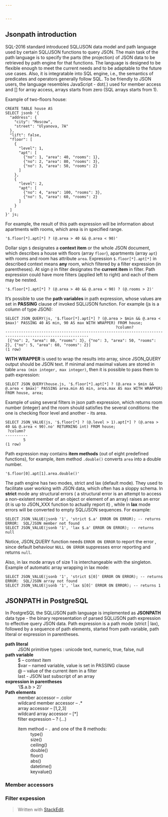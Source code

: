 ```yaml
---


---
```


<h2 id="jsonpath-introduction">Jsonpath introduction</h2>
<p>SQL-2016 standard introduced SQL/JSON data model and path language used by certain SQL/JSON functions to query JSON.  The main task of the path language is to specify  the parts (the projection)  of JSON data to be retrieved by path engine for that functions.  The language is designed to be flexible enough to meet the current needs and to be adaptable to the future use cases. Also, it is integratable into SQL engine, i.e., the semantics of predicates and operators generally follow SQL.  To be friendly to JSON users, the language resembles  JavaScript - dot(.)  used for member access and [] for array access, arrays starts from zero (SQL arrays starts from 1).</p>
<p>Example of two-floors house:</p>
<pre><code>CREATE TABLE house AS
SELECT jsonb '{
  "address": {
    "city": "Moscow",
    "street": "Ulyanova, 7A"
  },
  "lift": false,
  "floor": [
    {
      "level": 1,
      "apt": [
        {"no": 1, "area": 40, "rooms": 1},
        {"no": 2, "area": 80, "rooms": 3},
        {"no": 3, "area": 50, "rooms": 2}
      ]
    },
    {
      "level": 2,
      "apt": [
        {"no": 4, "area": 100, "rooms": 3},
        {"no": 5, "area": 60, "rooms": 2}
      ]
    }
  ]
}' js;
</code></pre>
<p>For example,  the result of this path expression will be information about apartments with rooms, which area is  in specified range.</p>
<pre><code>'$.floor[*].apt[*] ? (@.area &gt; 40 &amp;&amp; @.area &lt; 90)'
</code></pre>
<p>Dollar sign <code>$</code>  designates a <strong>context item</strong> or the whole JSON document, which describes a house with floors (array <code>floor</code>), apartments (array <code>apt</code>)  with rooms and room has attribute <code>area</code>.  Expression <code>$.floor[*].apt[*]</code> in described context means  <strong>any</strong> room, which filtered by a filter expression (in parentheses).  At sign <code>@</code> in filter designates the <strong>current item</strong> in filter.   Path expression could have more filters (applied  left to right) and each of them may be nested.</p>
<pre><code>'$.floor[*].apt[*] ? (@.area &gt; 40 &amp;&amp; @.area &lt; 90) ? (@.rooms &gt; 2)'
</code></pre>
<p>It’s possible to use the <strong>path variables</strong> in path expression, whose values are set in <strong>PASSING</strong> clause of invoked SQL/JSON function. For example (js is a column of type JSON):</p>
<pre><code>SELECT JSON_QUERY(js, '$.floor[*].apt[*] ? (@.area &gt; $min &amp;&amp; @.area &lt; $max)' PASSING 40 AS min, 90 AS max WITH WRAPPER) FROM house;
                                                 ?column?
-----------------------------------------------------------------------------------------------------------
 [{"no": 2, "area": 80, "rooms": 3}, {"no": 3, "area": 50, "rooms": 2}, {"no": 5, "area": 60, "rooms": 2}]
(1 row)
</code></pre>
<p><strong>WITH WRAPPER</strong>  is used to wrap the results into array, since  JSON_QUERY output should be   JSON text.  If minimal and maximal values are stored in table <code>area (min integer, max integer)</code>, then it is possible to pass them to path expression:</p>
<pre><code>SELECT JSON_QUERY(house.js, '$.floor[*].apt[*] ? (@.area &gt; $min &amp;&amp; @.area &lt; $max)' PASSING area.min AS min, area.max AS max WITH WRAPPER) FROM house, area;
</code></pre>
<p>Example of using several filters in json path expression, which returns room number (integer) and the room should satisfies the several conditions: the one is checking floor level and another - its area.</p>
<pre><code>SELECT JSON_VALUE(js, '$.floor[*] ? (@.level &gt; 1).apt[*] ? (@.area &gt; 40 &amp;&amp; @.area &lt; 90).no' RETURNING int) FROM house;
 ?column?
----------
        5
(1 row)
</code></pre>
<p>Path expression may  contains  <strong>item methods</strong> (out of eight predefined functions), for example,  item method <code>.double()</code> converts <code>area</code> into a double number.</p>
<pre><code>'$.floor[0].apt[1].area.double()'
</code></pre>
<p>The path engine has two modes, strict and lax (default mode).  They used to facilitate user working with JSON data, which often has a sloppy schema. In <strong>strict</strong> mode any structural errors ( a structural error is an attempt to access a non-existent member of an object or element of an array)  raises an error (it is up to JSON_XXX function to actually report it) , while in <strong>lax</strong> mode errors will be converted to empty SQL/JSON sequences.  For example:</p>
<pre><code>SELECT JSON_VALUE(jsonb '1', 'strict $.a' ERROR ON ERROR); -- returns ERROR:  SQL/JSON member not found
SELECT JSON_VALUE(jsonb '1', 'lax $.a' ERROR ON ERROR); -- returns null
</code></pre>
<p>Notice,  JSON_QUERY function needs <code>ERROR ON ERROR</code>  to report the error  , since default behaviour  <code>NULL ON ERROR</code> suppresses error reporting and returns <code>null</code>.</p>
<p>Also,  in lax mode arrays of size 1 is interchangeable with the singleton.  Example of automatic array wrapping in lax mode:</p>
<pre><code>SELECT JSON_VALUE(jsonb '1', 'strict $[0]' ERROR ON ERROR); -- returns ERROR:  SQL/JSON array not found
SELECT JSON_VALUE(jsonb '1', 'lax $[0]' ERROR ON ERROR); -- returns 1
</code></pre>
<h2 id="jsonpath-in-postgresql">JSONPATH in PostgreSQL</h2>
<p>In PostgreSQL the SQL/JSON path language is implemented as  <strong>JSONPATH</strong>  data type - the binary representation of parsed SQL/JSON path expression to effective query JSON data.  Path expression is a path mode (strict | lax), followed by a   sequence of path elements,  started from path  variable, path literal or  expression in parentheses.</p>
<dl>
<dt><strong>path literal</strong></dt>
<dd>JSON primitive types : unicode text, numeric, true, false, null</dd>
<dt><strong>path variable</strong></dt>
<dd>$ – context item</dd>
<dd>$var – named variable, value is set in PASSING clause</dd>
<dd>@ – value of the current item in a filter</dd>
<dd>last - JSON last subscript of an array</dd>
<dt><strong>expression in parentheses</strong></dt>
<dd>‘($.a.b &gt; 2)’</dd>
<dt><strong>Path elements</strong></dt>
<dd>member accessor  – .color</dd>
<dd>wildcard member accessor  –  .*</dd>
<dd>array accessor  – [1,2,3]</dd>
<dd>wildcard array accessor – [*]</dd>
<dd>filter expression –  ? (…)</dd>
<dd>
<dl>
<dt>item method –  <code>.</code> and one of the 8 methods:</dt>
<dd>type()</dd>
<dd>size()</dd>
<dd>ceiling()</dd>
<dd>double()</dd>
<dd>floor()</dd>
<dd>abs()</dd>
<dd>datetime()</dd>
<dd>keyvalue()</dd>
</dl>
</dd>
</dl>
<h3 id="member-accessors">Member accessors</h3>
<h3 id="filter-expession">Filter expession</h3>
<blockquote>
<p>Written with <a href="https://stackedit.io/">StackEdit</a>.</p>
</blockquote>

